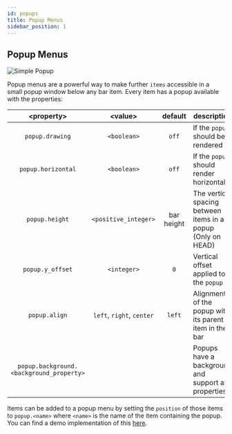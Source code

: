 ```yaml
---
id: popups
title: Popup Menus
sidebar_position: 1
---
```

## Popup Menus
![Simple Popup](https://user-images.githubusercontent.com/22680421/146688291-b8bc5e77-e6a2-42ee-bd9f-b3709c63d936.png)

Popup menus are a powerful way to make further `items` accessible in a small popup window below any bar item.
Every item has a popup available with the properties:

| <property\>                              | <value\>                  | default    | description                                                  |
| :-------:                                | :------:                  | :-------:  | -----------                                                  |
| `popup.drawing`                          | `<boolean>`               | `off`      | If the `popup` should be rendered                            |
| `popup.horizontal`                       | `<boolean>`               | `off`      | If the `popup` should render horizontally                    |
| `popup.height`                           | `<positive_integer>`      | bar height | The vertical spacing between items in a popup (Only on HEAD) |
| `popup.y_offset`                         | `<integer>`               | `0`        | Vertical offset applied to the `popup`                       |
| `popup.align`                            | `left`, `right`, `center` | `left`     | Alignment of the popup with its parent item in the bar       |
| `popup.background.<background_property>` |                           |            | Popups have a background and support all properties          |

Items can be added to a popup menu by setting the `position` of those items to `popup.<name>` where `<name>` is the name of the item containing the popup.
You can find a demo implementation of this [here](https://github.com/FelixKratz/SketchyBar/discussions/12?sort=new#discussioncomment-1843975).

